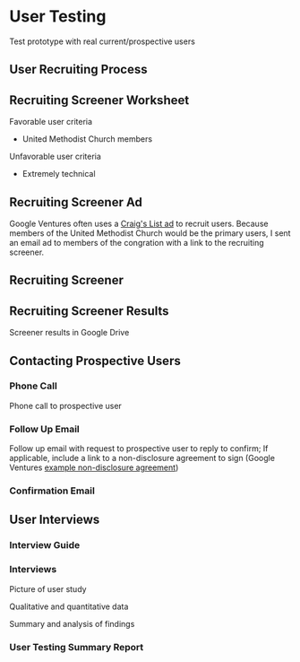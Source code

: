 # User Testing
Test prototype with real current/prospective users

## User Recruiting Process

## Recruiting Screener Worksheet

Favorable user criteria 
* United Methodist Church members

Unfavorable user criteria
* Extremely technical

## Recruiting Screener Ad
Google Ventures often uses a [Craig's List ad](http://www.gv.com/wp-content/uploads/2014/07/Google-Ventures-Research-Sprint-Sample-Craigslist-ad.png) to recruit users. Because members of the United Methodist Church would be the primary users, I sent an email ad to members of the congration with a link to the recruiting screener. 

## Recruiting Screener

## Recruiting Screener Results
Screener results in Google Drive

## Contacting Prospective Users

### Phone Call
Phone call to prospective user

### Follow Up Email
Follow up email with request to prospective user to reply to confirm; If applicable, include a link to a non-disclosure agreement to sign (Google Ventures [example non-disclosure agreement](http://www.gv.com/wp-content/uploads/2014/07/Google-Ventures-Research-Sprint-Sample-NDA.pdf))

### Confirmation Email

## User Interviews

### Interview Guide

### Interviews
Picture of user study

Qualitative and quantitative data

Summary and analysis of findings

### User Testing Summary Report



